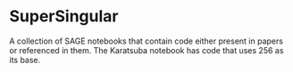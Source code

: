 # SuperSingular
A collection of SAGE notebooks that contain code either present in papers or referenced in them.
The Karatsuba notebook has code that uses 256 as its base.
